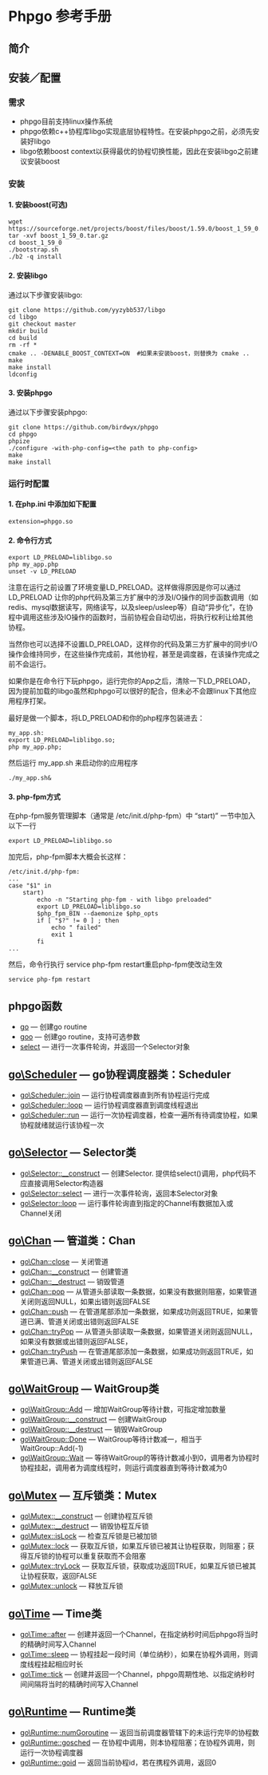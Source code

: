 # Phpgo 参考手册

## 简介
## 安装／配置
### 需求
- phpgo目前支持linux操作系统
- phpgo依赖c++协程库libgo实现底层协程特性。在安装phpgo之前，必须先安装好libgo
- libgo依赖boost context以获得最优的协程切换性能，因此在安装libgo之前建议安装boost
### 安装
#### 1. 安装boost(可选)
```
wget https://sourceforge.net/projects/boost/files/boost/1.59.0/boost_1_59_0.tar.gz
tar -xvf boost_1_59_0.tar.gz
cd boost_1_59_0
./bootstrap.sh
./b2 -q install
```

#### 2. 安装libgo
通过以下步骤安装libgo:
```
git clone https://github.com/yyzybb537/libgo
cd libgo
git checkout master
mkdir build
cd build
rm -rf *
cmake .. -DENABLE_BOOST_CONTEXT=ON  #如果未安装boost，则替换为 cmake ..
make
make install
ldconfig
```

#### 3. 安装phpgo

通过以下步骤安装phpgo:
```
git clone https://github.com/birdwyx/phpgo
cd phpgo
phpize
./configure -with-php-config=<the path to php-config>
make
make install
```

### 运行时配置
#### 1. 在php.ini 中添加如下配置
```
extension=phpgo.so
```
#### 2. 命令行方式
```
export LD_PRELOAD=liblibgo.so
php my_app.php
unset -v LD_PRELOAD
```
注意在运行之前设置了环境变量LD_PRELOAD。这样做得原因是你可以通过LD_PRELOAD 让你的php代码及第三方扩展中的涉及I/O操作的同步函数调用（如redis、mysql数据读写，网络读写，以及sleep/usleep等）自动“异步化”，在协程中调用这些涉及IO操作的函数时，当前协程会自动切出，将执行权利让给其他协程。

当然你也可以选择不设置LD_PRELOAD，这样你的代码及第三方扩展中的同步I/O操作会维持同步，在这些操作完成前，其他协程，甚至是调度器，在该操作完成之前不会运行。

如果你是在命令行下玩phpgo，运行完你的App之后，清除一下LD_PRELOAD，因为提前加载的libgo虽然和phpgo可以很好的配合，但未必不会跟linux下其他应用程序打架。

最好是做一个脚本，将LD_PRELOAD和你的php程序包装进去：
```
my_app.sh:
export LD_PRELOAD=liblibgo.so; 
php my_app.php; 
```
然后运行 my_app.sh 来启动你的应用程序
```
./my_app.sh&
```

#### 3. php-fpm方式
在php-fpm服务管理脚本（通常是 /etc/init.d/php-fpm）中 “start)” 一节中加入以下一行
```
export LD_PRELOAD=liblibgo.so
```
加完后，php-fpm脚本大概会长这样：
```
/etc/init.d/php-fpm:
...
case "$1" in
    start)
        echo -n "Starting php-fpm - with libgo preloaded"
        export LD_PRELOAD=liblibgo.so
        $php_fpm_BIN --daemonize $php_opts
        if [ "$?" != 0 ] ; then
            echo " failed"
            exit 1
        fi
...
```
然后，命令行执行 service php-fpm restart重启php-fpm使改动生效
```
service php-fpm restart
```

## phpgo函数
- [go](https://github.com/birdwyx/phpgo/blob/master/md/cn/go.md) — 创建go routine
- [goo](https://github.com/birdwyx/phpgo/blob/master/md/cn/goo.md) — 创建go routine，支持可选参数
- [select](https://github.com/birdwyx/phpgo/blob/master/md/cn/select.md) — 进行一次事件轮询，并返回一个Selector对象

## [go\Scheduler](https://github.com/birdwyx/phpgo/blob/master/md/cn/scheduler.md) — go协程调度器类：Scheduler
- [go\Scheduler::join](https://github.com/birdwyx/phpgo/blob/master/md/cn/scheduler-join.md) — 运行协程调度器直到所有协程运行完成
- [go\Scheduler::loop](https://github.com/birdwyx/phpgo/blob/master/md/cn/scheduler-loop.md) — 运行协程调度器直到调度线程退出
- [go\Scheduler::run](https://github.com/birdwyx/phpgo/blob/master/md/cn/scheduler-run.md) — 运行一次协程调度器，检查一遍所有待调度协程，如果协程就绪就运行该协程一次

## [go\Selector](https://github.com/birdwyx/phpgo/blob/master/md/cn/scheduler.md) — Selector类
- [go\Selector::__construct](https://github.com/birdwyx/phpgo/blob/master/md/cn/selector-construct.md) — 创建Selector. 提供给select()调用，php代码不应直接调用Selector构造器
- [go\Selector::select](https://github.com/birdwyx/phpgo/blob/master/md/cn/selector-select.md) — 进行一次事件轮询，返回本Selector对象
- [go\Selector::loop](https://github.com/birdwyx/phpgo/blob/master/md/cn/selector-loop.md) — 运行事件轮询直到指定的Channel有数据加入或Channel关闭

## [go\Chan](https://github.com/birdwyx/phpgo/blob/master/md/cn/chan.md) — 管道类：Chan
- [go\Chan::close](https://github.com/birdwyx/phpgo/blob/master/md/cn/chan-close.md) — 关闭管道
- [go\Chan::__construct](https://github.com/birdwyx/phpgo/blob/master/md/cn/chan-construct.md) — 创建管道
- [go\Chan::__destruct](https://github.com/birdwyx/phpgo/blob/master/md/cn/chan-destruct.md) — 销毁管道
- [go\Chan::pop](https://github.com/birdwyx/phpgo/blob/master/md/cn/chan-pop.md) — 从管道头部读取一条数据，如果没有数据则阻塞，如果管道关闭则返回NULL，如果出错则返回FALSE
- [go\Chan::push](https://github.com/birdwyx/phpgo/blob/master/md/cn/chan-push.md) — 在管道尾部添加一条数据，如果成功则返回TRUE，如果管道已满、管道关闭或出错则返回FALSE
- [go\Chan::tryPop](https://github.com/birdwyx/phpgo/blob/master/md/cn/chan-trypop.md) — 从管道头部读取一条数据，如果管道关闭则返回NULL，如果没有数据或出错则返回FALSE，
- [go\Chan::tryPush](https://github.com/birdwyx/phpgo/blob/master/md/cn/chan-trypush.md) — 在管道尾部添加一条数据，如果成功则返回TRUE，如果管道已满、管道关闭或出错则返回FALSE

## [go\WaitGroup](https://github.com/birdwyx/phpgo/blob/master/md/cn/waitgroup.md) — WaitGroup类
- [go\WaitGroup::Add](https://github.com/birdwyx/phpgo/blob/master/md/cn/waitgroup-add.md) — 增加WaitGroup等待计数，可指定增加数量
- [go\WaitGroup::__construct](https://github.com/birdwyx/phpgo/blob/master/md/cn/waitgroup-construct.md) — 创建WaitGroup
- [go\WaitGroup::__destruct](https://github.com/birdwyx/phpgo/blob/master/md/cn/waitgroup-destruct.md) — 销毁WaitGroup
- [go\WaitGroup::Done](https://github.com/birdwyx/phpgo/blob/master/md/cn/waitgroup-done.md) — WaitGroup等待计数减一，相当于WaitGroup::Add(-1)
- [go\WaitGroup::Wait](https://github.com/birdwyx/phpgo/blob/master/md/cn/waitgroup-wait.md) — 等待WaitGroup的等待计数减小到0，调用者为协程时协程挂起，调用者为调度线程时，则运行调度器直到等待计数减为0

## [go\Mutex](https://github.com/birdwyx/phpgo/blob/master/md/cn/mutex.md) — 互斥锁类：Mutex
- [go\Mutex::__construct](https://github.com/birdwyx/phpgo/blob/master/md/cn/mutex-construct.md) — 创建协程互斥锁
- [go\Mutex::__destruct](https://github.com/birdwyx/phpgo/blob/master/md/cn/mutex-destruct.md) — 销毁协程互斥锁
- [go\Mutex::isLock](https://github.com/birdwyx/phpgo/blob/master/md/cn/mutex-islock.md) — 检查互斥锁是已被加锁
- [go\Mutex::lock](https://github.com/birdwyx/phpgo/blob/master/md/cn/mutex-lock.md) — 获取互斥锁，如果互斥锁已被其让协程获取，则阻塞；获得互斥锁的协程可以重复获取而不会阻塞
- [go\Mutex::tryLock](https://github.com/birdwyx/phpgo/blob/master/md/cn/mutex-trylock.md) — 获取互斥锁，获取成功返回TRUE，如果互斥锁已被其让协程获取，返回FALSE
- [go\Mutex::unlock](https://github.com/birdwyx/phpgo/blob/master/md/cn/mutex-unlock.md) — 释放互斥锁

## [go\Time](https://github.com/birdwyx/phpgo/blob/master/md/cn/time.md) — Time类
- [go\Time::after](https://github.com/birdwyx/phpgo/blob/master/md/cn/time-after.md) — 创建并返回一个Channel，在指定纳秒时间后phpgo将当时的精确时间写入Channel
- [go\Time::sleep](https://github.com/birdwyx/phpgo/blob/master/md/cn/time-sleep.md) — 协程挂起一段时间（单位纳秒），如果在协程外调用，则调度线程挂起相应时长
- [go\Time::tick](https://github.com/birdwyx/phpgo/blob/master/md/cn/time-tick.md) — 创建并返回一个Channel，phpgo周期性地、以指定纳秒时间间隔将当时的精确时间写入Channel

## [go\Runtime](https://github.com/birdwyx/phpgo/blob/master/md/cn/runtime.md) — Runtime类
- [go\Runtime::numGoroutine](https://github.com/birdwyx/phpgo/blob/master/md/cn/runtime-numGoroutine.md) — 返回当前调度器管辖下的未运行完毕的协程数
- [go\Runtime::gosched](https://github.com/birdwyx/phpgo/blob/master/md/cn/runtime-gosched.md) — 在协程中调用，则本协程阻塞；在协程外调用，则运行一次协程调度器
- [go\Runtime::goid](https://github.com/birdwyx/phpgo/blob/master/md/cn/runtime-goid.md) — 返回当前协程id，若在携程外调用，返回0
